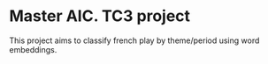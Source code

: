 # Master AIC. TC3 project
This project aims to classify french play by theme/period using word embeddings.
